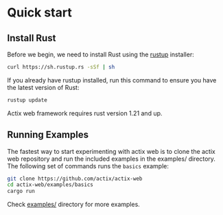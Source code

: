 # Quick start

## Install Rust

Before we begin, we need to install Rust using the [rustup](https://www.rustup.rs/) installer:

```bash
curl https://sh.rustup.rs -sSf | sh
```

If you already have rustup installed, run this command to ensure you have the latest version of Rust:

```bash
rustup update
```

Actix web framework requires rust version 1.21 and up.

## Running Examples

The fastest way to start experimenting with actix web is to clone the actix web repository
and run the included examples in the examples/ directory. The following set of
commands runs the `basics` example:

```bash
git clone https://github.com/actix/actix-web
cd actix-web/examples/basics
cargo run
```

Check [examples/](https://github.com/actix/actix-web/tree/master/examples) directory for more examples.
